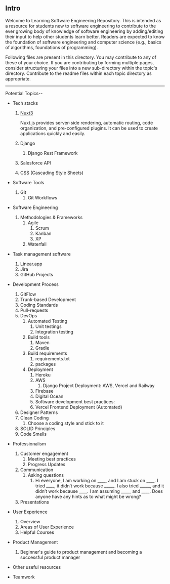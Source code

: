 ## Intro
Welcome to Learning Software Engineering Repository. This is intended as a resource for students new to software engineering to contribute to the ever growing body of knowledge of software engineering by adding/editing their input to help other students learn better. 
Readers are expected to know the foundation of software engineering and computer science (e.g., basics of algorithms, foundations of programming).

Following files are present in this directory. You may contribute to any of these of your choice. If you are contributing by forming multiple pages, consider structuring your files into a new sub-directory within the topic's directory. Contribute to the readme files within each topic directory as appropriate.

-----

Potential Topics--

- Tech stacks
    1. [Nuxt3](https://github.com/learning-software-engineering/learning-software-engineering.github.io/blob/main/Topics/Tech_Stacks/Nuxt3.md)
          
        Nuxt.js provides server-side rendering, automatic routing, code organization, and pre-configured plugins. It can be used to create applications quickly  and easily.

    2. Django
        1. Django Rest Framework
    3. Salesforce API
    
    4. CSS (Cascading Style Sheets) 
    
- Software Tools
    1. Git
        1. Git Workflows
- Software Engineering
    1. Methodologies & Frameworks
        1. Agile
            1. Scrum
            2. Kanban
            3. XP
        2. Waterfall
- Task management software
    1. Linear.app
    2. Jira
    3. GitHub Projects

- Development Process
    1. GitFlow
    2. Trunk-based Development
    3. Coding Standards
    4. Pull-requests
    5. DevOps
        1. Automated Testing
            1. Unit testings
            2. Integration testing
        2. Build tools
            1. Maven
            2. Gradle
        3. Build requirements
            1. requirements.txt
            2. packages
        4. Deployment
            1. Heroku
            2. AWS
                1. Django Project Deployment: AWS, Vercel and Railway
            3. Firebase
            4. Digital Ocean
            5. Software development best practices:
            6. Vercel Frontend Deployment (Automated)
    1. Designer Patterns
    2. Clean Coding
        1. Choose a coding style and stick to it
    3. SOLID Principles
    4. Code Smells
- Professionalism
    1. Customer engagement
        1. Meeting best practices
        2. Progress Updates
    2. Communication
        1. Asking questions
            1.  Hi everyone, I am working on ____, and I am stuck on ____. I tried ____, it didn’t work because _____. I also tried _____, and it didn’t work because ____. I am assuming _____ and ____. Does anyone have any hints as to what might be wrong?
    3. Presentations
        
        
- User Experience
    1. Overview
    2. Areas of User Experience
    3. Helpful Courses
- Product Management
    1. Beginner's guide to product management and becoming a successful product manager
- Other useful resources
- Teamwork
